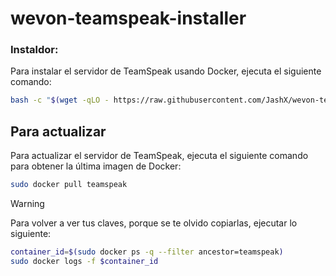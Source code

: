 # wevon-teamspeak-installer



### Instaldor:
Para instalar el servidor de TeamSpeak usando Docker, ejecuta el siguiente comando:

```sh
bash -c "$(wget -qLO - https://raw.githubusercontent.com/JashX/wevon-teamspeak-installer/main/el-instalador.sh)"
```




## Para actualizar
Para actualizar el servidor de TeamSpeak, ejecuta el siguiente comando para obtener la última imagen de Docker:

```sh
sudo docker pull teamspeak
```




> [!WARNING]
> Para volver a ver tus claves, porque se te olvido copiarlas, ejecutar lo siguiente:
> ```sh
> container_id=$(sudo docker ps -q --filter ancestor=teamspeak)
> sudo docker logs -f $container_id
> ```